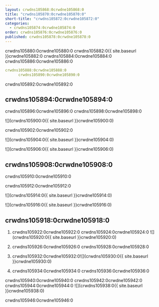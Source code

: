 ```yaml
---
layout: crwdns105868:0crwdne105868:0
title: "crwdns105870:0crwdne105870:0"
short-title: "crwdns105872:0crwdne105872:0"
categories:
  - crwdns105874:0crwdne105874:0
order: crwdns105876:0crwdne105876:0
published: crwdns105878:0crwdne105878:0
---
```

crwdns105880:0crwdne105880:0 crwdns105882:0{{ site.baseurl }}crwdne105882:0 crwdns105884:0crwdne105884:0 crwdns105886:0crwdne105886:0

```yaml
crwdns105888:0crwdne105888:0
      crwdns105890:0crwdne105890:0
```

crwdns105892:0crwdne105892:0

## crwdns105894:0crwdne105894:0

crwdns105896:0crwdne105896:0 crwdns105898:0crwdne105898:0

![](crwdns105900:0{{ site.baseurl }}crwdne105900:0)

crwdns105902:0crwdne105902:0

![](crwdns105904:0{{ site.baseurl }}crwdne105904:0)

![](crwdns105906:0{{ site.baseurl }}crwdne105906:0)

## crwdns105908:0crwdne105908:0

crwdns105910:0crwdne105910:0

crwdns105912:0crwdne105912:0

![](crwdns105914:0{{ site.baseurl }}crwdne105914:0)

![](crwdns105916:0{{ site.baseurl }}crwdne105916:0)

## crwdns105918:0crwdne105918:0

1. crwdns105922:0crwdne105922:0 crwdns105924:0crwdne105924:0 ![](crwdns105920:0{{ site.baseurl }}crwdne105920:0)

2. crwdns105926:0crwdne105926:0 crwdns105928:0crwdne105928:0

3. crwdns105932:0crwdne105932:0![](crwdns105930:0{{ site.baseurl }}crwdne105930:0)

4. crwdns105934:0crwdne105934:0 crwdns105936:0crwdne105936:0

crwdns105940:0crwdne105940:0 crwdns105942:0crwdne105942:0 crwdns105944:0crwdne105944:0 ![](crwdns105938:0{{ site.baseurl }}crwdne105938:0)

crwdns105946:0crwdne105946:0